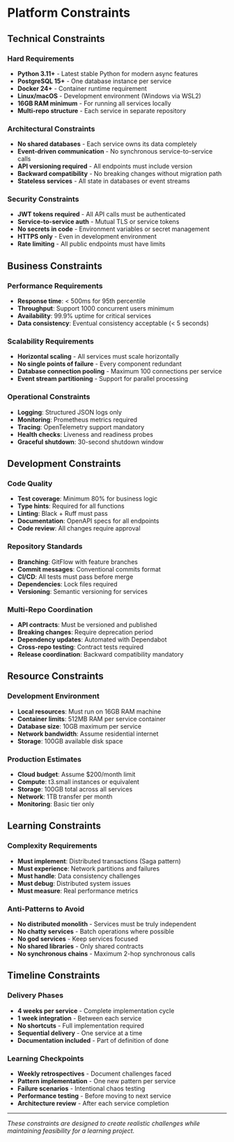 # Platform Constraints

## Technical Constraints

### Hard Requirements
- **Python 3.11+** - Latest stable Python for modern async features
- **PostgreSQL 15+** - One database instance per service
- **Docker 24+** - Container runtime requirement
- **Linux/macOS** - Development environment (Windows via WSL2)
- **16GB RAM minimum** - For running all services locally
- **Multi-repo structure** - Each service in separate repository

### Architectural Constraints
- **No shared databases** - Each service owns its data completely
- **Event-driven communication** - No synchronous service-to-service calls
- **API versioning required** - All endpoints must include version
- **Backward compatibility** - No breaking changes without migration path
- **Stateless services** - All state in databases or event streams

### Security Constraints
- **JWT tokens required** - All API calls must be authenticated
- **Service-to-service auth** - Mutual TLS or service tokens
- **No secrets in code** - Environment variables or secret management
- **HTTPS only** - Even in development environment
- **Rate limiting** - All public endpoints must have limits

## Business Constraints

### Performance Requirements
- **Response time**: < 500ms for 95th percentile
- **Throughput**: Support 1000 concurrent users minimum
- **Availability**: 99.9% uptime for critical services
- **Data consistency**: Eventual consistency acceptable (< 5 seconds)

### Scalability Requirements
- **Horizontal scaling** - All services must scale horizontally
- **No single points of failure** - Every component redundant
- **Database connection pooling** - Maximum 100 connections per service
- **Event stream partitioning** - Support for parallel processing

### Operational Constraints
- **Logging**: Structured JSON logs only
- **Monitoring**: Prometheus metrics required
- **Tracing**: OpenTelemetry support mandatory
- **Health checks**: Liveness and readiness probes
- **Graceful shutdown**: 30-second shutdown window

## Development Constraints

### Code Quality
- **Test coverage**: Minimum 80% for business logic
- **Type hints**: Required for all functions
- **Linting**: Black + Ruff must pass
- **Documentation**: OpenAPI specs for all endpoints
- **Code review**: All changes require approval

### Repository Standards
- **Branching**: GitFlow with feature branches
- **Commit messages**: Conventional commits format
- **CI/CD**: All tests must pass before merge
- **Dependencies**: Lock files required
- **Versioning**: Semantic versioning for services

### Multi-Repo Coordination
- **API contracts**: Must be versioned and published
- **Breaking changes**: Require deprecation period
- **Dependency updates**: Automated with Dependabot
- **Cross-repo testing**: Contract tests required
- **Release coordination**: Backward compatibility mandatory

## Resource Constraints

### Development Environment
- **Local resources**: Must run on 16GB RAM machine
- **Container limits**: 512MB RAM per service container
- **Database size**: 10GB maximum per service
- **Network bandwidth**: Assume residential internet
- **Storage**: 100GB available disk space

### Production Estimates
- **Cloud budget**: Assume $200/month limit
- **Compute**: t3.small instances or equivalent
- **Storage**: 100GB total across all services
- **Network**: 1TB transfer per month
- **Monitoring**: Basic tier only

## Learning Constraints

### Complexity Requirements
- **Must implement**: Distributed transactions (Saga pattern)
- **Must experience**: Network partitions and failures
- **Must handle**: Data consistency challenges
- **Must debug**: Distributed system issues
- **Must measure**: Real performance metrics

### Anti-Patterns to Avoid
- **No distributed monolith** - Services must be truly independent
- **No chatty services** - Batch operations where possible
- **No god services** - Keep services focused
- **No shared libraries** - Only shared contracts
- **No synchronous chains** - Maximum 2-hop synchronous calls

## Timeline Constraints

### Delivery Phases
- **4 weeks per service** - Complete implementation cycle
- **1 week integration** - Between each service
- **No shortcuts** - Full implementation required
- **Sequential delivery** - One service at a time
- **Documentation included** - Part of definition of done

### Learning Checkpoints
- **Weekly retrospectives** - Document challenges faced
- **Pattern implementation** - One new pattern per service
- **Failure scenarios** - Intentional chaos testing
- **Performance testing** - Before moving to next service
- **Architecture review** - After each service completion

---
*These constraints are designed to create realistic challenges while maintaining feasibility for a learning project.*